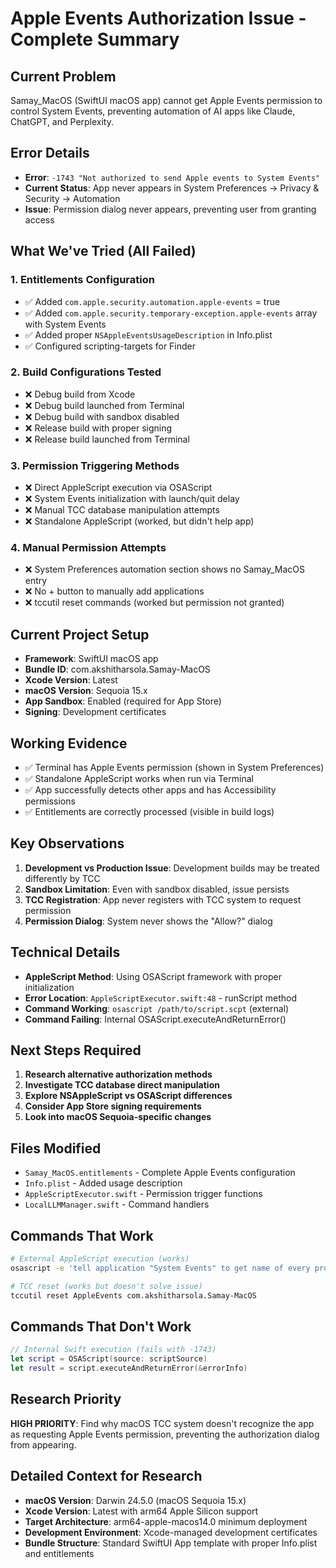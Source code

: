# Apple Events Authorization Issue - Complete Summary

## Current Problem
Samay_MacOS (SwiftUI macOS app) cannot get Apple Events permission to control System Events, preventing automation of AI apps like Claude, ChatGPT, and Perplexity.

## Error Details
- **Error**: `-1743 "Not authorized to send Apple events to System Events"`
- **Current Status**: App never appears in System Preferences → Privacy & Security → Automation
- **Issue**: Permission dialog never appears, preventing user from granting access

## What We've Tried (All Failed)

### 1. Entitlements Configuration
- ✅ Added `com.apple.security.automation.apple-events` = true
- ✅ Added `com.apple.security.temporary-exception.apple-events` array with System Events
- ✅ Added proper `NSAppleEventsUsageDescription` in Info.plist
- ✅ Configured scripting-targets for Finder

### 2. Build Configurations Tested
- ❌ Debug build from Xcode
- ❌ Debug build launched from Terminal 
- ❌ Debug build with sandbox disabled
- ❌ Release build with proper signing
- ❌ Release build launched from Terminal

### 3. Permission Triggering Methods
- ❌ Direct AppleScript execution via OSAScript
- ❌ System Events initialization with launch/quit delay
- ❌ Manual TCC database manipulation attempts
- ❌ Standalone AppleScript (worked, but didn't help app)

### 4. Manual Permission Attempts
- ❌ System Preferences automation section shows no Samay_MacOS entry
- ❌ No + button to manually add applications
- ❌ tccutil reset commands (worked but permission not granted)

## Current Project Setup
- **Framework**: SwiftUI macOS app
- **Bundle ID**: com.akshitharsola.Samay-MacOS  
- **Xcode Version**: Latest
- **macOS Version**: Sequoia 15.x
- **App Sandbox**: Enabled (required for App Store)
- **Signing**: Development certificates

## Working Evidence
- ✅ Terminal has Apple Events permission (shown in System Preferences)
- ✅ Standalone AppleScript works when run via Terminal
- ✅ App successfully detects other apps and has Accessibility permissions
- ✅ Entitlements are correctly processed (visible in build logs)

## Key Observations
1. **Development vs Production Issue**: Development builds may be treated differently by TCC
2. **Sandbox Limitation**: Even with sandbox disabled, issue persists
3. **TCC Registration**: App never registers with TCC system to request permission
4. **Permission Dialog**: System never shows the "Allow?" dialog

## Technical Details
- **AppleScript Method**: Using OSAScript framework with proper initialization
- **Error Location**: `AppleScriptExecutor.swift:48` - runScript method
- **Command Working**: `osascript /path/to/script.scpt` (external)
- **Command Failing**: Internal OSAScript.executeAndReturnError()

## Next Steps Required
1. **Research alternative authorization methods**
2. **Investigate TCC database direct manipulation**
3. **Explore NSAppleScript vs OSAScript differences** 
4. **Consider App Store signing requirements**
5. **Look into macOS Sequoia-specific changes**

## Files Modified
- `Samay_MacOS.entitlements` - Complete Apple Events configuration
- `Info.plist` - Added usage description
- `AppleScriptExecutor.swift` - Permission trigger functions
- `LocalLLMManager.swift` - Command handlers

## Commands That Work
```bash
# External AppleScript execution (works)
osascript -e 'tell application "System Events" to get name of every process'

# TCC reset (works but doesn't solve issue)
tccutil reset AppleEvents com.akshitharsola.Samay-MacOS
```

## Commands That Don't Work
```swift
// Internal Swift execution (fails with -1743)
let script = OSAScript(source: scriptSource)
let result = script.executeAndReturnError(&errorInfo)
```

## Research Priority
**HIGH PRIORITY**: Find why macOS TCC system doesn't recognize the app as requesting Apple Events permission, preventing the authorization dialog from appearing.

## Detailed Context for Research
- **macOS Version**: Darwin 24.5.0 (macOS Sequoia 15.x)
- **Xcode Version**: Latest with arm64 Apple Silicon support
- **Target Architecture**: arm64-apple-macos14.0 minimum deployment
- **Development Environment**: Xcode-managed development certificates
- **Bundle Structure**: Standard SwiftUI App template with proper Info.plist and entitlements